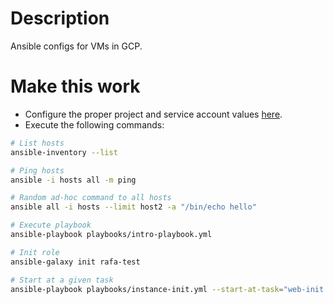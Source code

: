 # Description
Ansible configs for VMs in GCP.


# Make this work
- Configure the proper project and service account values [here](./inventory/app.gcp.yml).
- Execute the following commands:

```bash
# List hosts
ansible-inventory --list

# Ping hosts
ansible -i hosts all -m ping

# Random ad-hoc command to all hosts
ansible all -i hosts --limit host2 -a "/bin/echo hello"

# Execute playbook
ansible-playbook playbooks/intro-playbook.yml

# Init role
ansible-galaxy init rafa-test

# Start at a given task
ansible-playbook playbooks/instance-init.yml --start-at-task="web-init : Install UFW"
```